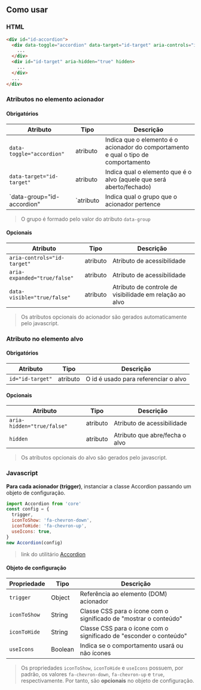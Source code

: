 [version]: # "1.0.0"

## Como usar

### HTML

```html
<div id="id-accordion">
  <div data-toggle="accordion" data-target="id-target" aria-controls="id-target" aria-expanded="false" data-visible="false" data-group="id-accordion">
    ...
  </div>
  <div id="id-target" aria-hidden="true" hidden>
    ...
  </div>
  ...
</div>
```

### Atributos no elemento acionador

#### Obrigatórios

| Atributo                   | Tipo      | Descrição                                                                           |
| -------------------------- | --------- | ----------------------------------------------------------------------------------- |
| `data-toggle="accordion"`  | atributo  | Indica que o elemento é o acionador do comportamento e qual o tipo de comportamento |
| `data-target="id-target"`  | atributo  | Indica qual o elemento que é o alvo (aquele que será aberto/fechado)                |
| `data-group="id-accordion" | `atributo | Indica qual o grupo que o acionador pertence                                        |

> O grupo é formado pelo valor do atributo `data-group`

#### Opcionais

| Atributo                     | Tipo     | Descrição                                               |
| ---------------------------- | -------- | ------------------------------------------------------- |
| `aria-controls="id-target"`  | atributo | Atributo de acessibilidade                              |
| `aria-expanded="true/false"` | atributo | Atributo de acessibilidade                              |
| `data-visible="true/false"`  | atributo | Atributo de controle de visibilidade em relação ao alvo |

> Os atributos opcionais do acionador são gerados automaticamente pelo javascript.

### Atributo no elemento alvo

#### Obrigatórios

| Atributo         | Tipo     | Descrição                            |
| ---------------- | -------- | ------------------------------------ |
| `id="id-target"` | atributo | O id é usado para referenciar o alvo |

#### Opcionais

| Atributo                   | Tipo     | Descrição                      |
| -------------------------- | -------- | ------------------------------ |
| `aria-hidden="true/false"` | atributo | Atributo de acessibilidade     |
| `hidden`                   | atributo | Atributo que abre/fecha o alvo |

> Os atributos opcionais do alvo são gerados pelo javascript.

### Javascript

**Para cada acionador (trigger)**, instanciar a classe Accordion passando um objeto de configuração.

```javascript
import Accordion from 'core'
const config = {
  trigger,
  iconToShow: 'fa-chevron-down',
  iconToHide: 'fa-chevron-up',
  useIcons: true,
}
new Accordion(config)
```

> link do utilitário [Accordion](<assets/accordion.js>)

#### Objeto de configuração

| Propriedade  | Tipo    | Descrição                                                          |
| ------------ | ------- | ------------------------------------------------------------------ |
| `trigger`    | Object  | Referência ao elemento (DOM) acionador                             |
| `iconToShow` | String  | Classe CSS para o ícone com o significado de "mostrar o conteúdo"  |
| `iconToHide` | String  | Classe CSS para o ícone com o significado de "esconder o conteúdo" |
| `useIcons`   | Boolean | Indica se o comportamento usará ou não ícones                      |

> Os propriedades `iconToShow`, `iconToHide` e `useIcons` possuem, por padrão, os valores `fa-chevron-down`, `fa-chevron-up` e `true`, respectivamente. Por tanto, são **opcionais** no objeto de configuração.
